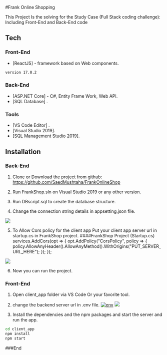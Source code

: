 #Frank Online Shopping 


This Project Is the solving for the Study Case (Full Stack coding challenge):
Including Front-End and Back-End code

## Tech


### Front-End

- [ReactJS] -  framework based on Web components.
```sh
version 17.0.2 
```

### Back-End
- [ASP.NET Core] - C#, Entity Frame Work, Web API.
- [SQL Database] .

### Tools
- [VS Code Editor] .
- [Visual Studio 2019].
- [SQL Management Studio 2019].


## Installation

### Back-End

1. Clone or Download the project from github: https://github.com/SaedMushtaha/FrankOnlineShop

2. Run FrankShop.sln on Visual Studio 2019 or any other version.
3. Run DBscript.sql to create the database structure.
4. Change the connection string details in appsetting.json file.

[![](https://hadeef.com/saedmushtaha/connection.png)](https://hadeef.com/saedmushtaha/connection.png)

5. To Allow Cors policy for the client app Put your client app server url in startup.cs in FrankShop project.
####FrankShop Project (Startup.cs)
         services.AddCors(opt =>
            {
                opt.AddPolicy("CorsPolicy", policy =>
                {
                    policy.AllowAnyHeader().AllowAnyMethod().WithOrigins("PUT_SERVER_URL_HERE");
                });
            });

[![](https://hadeef.com/saedmushtaha/ooo.png)](https://hadeef.com/saedmushtaha/ooo.png)

6. Now you can run the project.


### Front-End

1. Open client_app folder via VS Code Or your favorite tool.
2. change the backend server url in .env file.
[![env](https://hadeef.com/saedmushtaha/env%20change.png "env")](https://hadeef.com/saedmushtaha/env%20change.png "env")
[![](https://hadeef.com/saedmushtaha/envc.png)](https://hadeef.com/saedmushtaha/envc.png)

3. Install the dependencies and the npm packages and start the server and run the app.

```sh
cd client_app
npm install
npm start
```

###End
